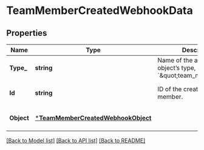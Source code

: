 # TeamMemberCreatedWebhookData

## Properties
Name | Type | Description | Notes
------------ | ------------- | ------------- | -------------
**Type_** | **string** | Name of the affected object’s type, &#x60;\&quot;team_member\&quot;&#x60;. | [optional] [default to null]
**Id** | **string** | ID of the created team member. | [optional] [default to null]
**Object** | [***TeamMemberCreatedWebhookObject**](TeamMemberCreatedWebhookObject.md) |  | [optional] [default to null]

[[Back to Model list]](../README.md#documentation-for-models) [[Back to API list]](../README.md#documentation-for-api-endpoints) [[Back to README]](../README.md)

